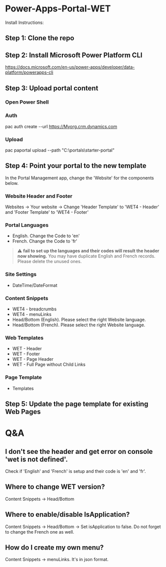 # Power-Apps-Portal-WET

Install Instructions:
## Step 1: Clone the repo

## Step 2: Install Microsoft Power Platform CLI
https://docs.microsoft.com/en-us/power-apps/developer/data-platform/powerapps-cli

## Step 3: Upload portal content
### Open Power Shell
### Auth
pac auth create --url https://Myorg.crm.dynamics.com
### Upload
pac paportal upload --path "C:\portals\starter-portal"

## Step 4: Point your portal to the new template
In the Portal Management app, change the 'Website' for the components below.
### Website Header and Footer
Websites -> Your website -> Change 'Header Template' to 'WET4 - Header' and 'Footer Template' to 'WET4 - Footer'
### Portal Languages
- English. Change the Code to 'en'
- French. Change the Code to 'fr'
> ⚠️ **fail to set up the languages and their codes will result the header now showing.** You may have duplicate English and French records. Please delete the unused ones.
### Site Settings
- DateTime/DateFormat
### Content Snippets
- WET4 - breadcrumbs
- WET4 - menuLinks
- Head/Bottom (English). Please select the right Website language.
- Head/Bottom (French). Please select the right Website language.
### Web Templates
- WET - Header
- WET - Footer
- WET - Page Header
- WET - Full Page without Child Links
### Page Template
- Templates

## Step 5: Update the page template for existing Web Pages

# Q&A
## I don't see the header and get error on console 'wet is not defined'.
Check if 'English' and 'French' is setup and their code is 'en' and 'fr'.
## Where to change WET version?
Content Snippets -> Head/Bottom
## Where to enable/disable IsApplication?
Content Snippets -> Head/Bottom -> Set isApplication to false. Do not forget to change the French one as well.
## How do I create my own menu?
Content Snippets -> menuLinks. It's in json format.




